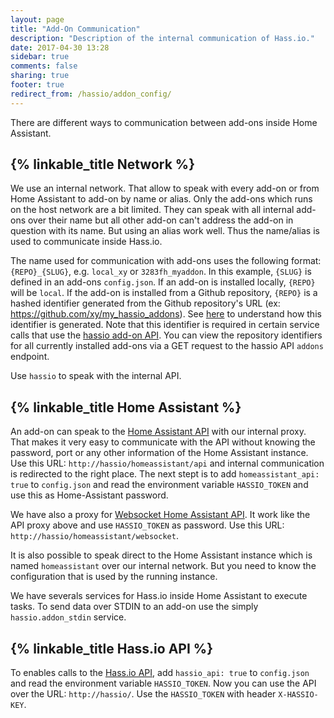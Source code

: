```yaml
---
layout: page
title: "Add-On Communication"
description: "Description of the internal communication of Hass.io."
date: 2017-04-30 13:28
sidebar: true
comments: false
sharing: true
footer: true
redirect_from: /hassio/addon_config/
---
```


There are different ways to communication between add-ons inside Home Assistant.

## {% linkable_title Network %}

We use an internal network. That allow to speak with every add-on or from Home Assistant to add-on by name or alias. Only the add-ons which runs on the host network are a bit limited. They can speak with all internal add-ons over their name but all other add-on can't address the add-on in question with its name. But using an alias work well. Thus the name/alias is used to communicate inside Hass.io. 

The name used for communication with add-ons uses the following format: `{REPO}_{SLUG}`, e.g. `local_xy` or `3283fh_myaddon`. In this example, `{SLUG}` is defined in an add-ons `config.json`. If an add-on is installed locally, `{REPO}` will be `local`. If the add-on is installed from a Github repository, `{REPO}` is a hashed identifier generated from the Github repository's URL (ex: https://github.com/xy/my_hassio_addons). See [here](https://github.com/home-assistant/hassio/blob/587047f9d648b8491dc8eef17dc6777f81938bfd/hassio/addons/utils.py#L17) to understand how this identifier is generated. Note that this identifier is required in certain service calls that use the [hassio add-on API](hassio-addon-api). You can view the repository identifiers for all currently installed add-ons via a GET request to the hassio API `addons` endpoint.

Use `hassio` to speak with the internal API.

## {% linkable_title Home Assistant %}

An add-on can speak to the [Home Assistant API][hass-api] with our internal proxy. That makes it very easy to communicate with the API without knowing the password, port or any other information of the Home Assistant instance. Use this URL: `http://hassio/homeassistant/api` and internal communication is redirected to the right place. The next stept is to add `homeassistant_api: true` to `config.json` and read the environment variable `HASSIO_TOKEN` and use this as Home-Assistant password.

We have also a proxy for [Websocket Home Assistant API][hass-websocket]. It work like the API proxy above and use `HASSIO_TOKEN` as password. Use this URL: `http://hassio/homeassistant/websocket`.

It is also possible to speak direct to the Home Assistant instance which is named `homeassistant` over our internal network. But you need to know the configuration that is used by the running instance.

We have severals services for Hass.io inside Home Assistant to execute tasks. To send data over STDIN to an add-on use the simply `hassio.addon_stdin` service.

## {% linkable_title Hass.io API %}

To enables calls to the [Hass.io API][hassio-api], add `hassio_api: true` to `config.json` and read the environment variable `HASSIO_TOKEN`. Now you can use the API over the URL: `http://hassio/`. Use the `HASSIO_TOKEN` with header `X-HASSIO-KEY`.

[hass-api]: https://home-assistant.io/developers/rest_api/
[hass-websocket]: https://home-assistant.io/developers/websocket_api/
[hassio-api]: https://github.com/home-assistant/hassio/blob/master/API.md
[hassio-addon-api]: https://github.com/home-assistant/hassio/blob/dev/API.md#restful-for-api-addons
